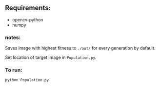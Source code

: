 ## Requirements:
 - opencv-python
 - numpy 

### notes:
Saves image with highest fitness to `./out/` for every generation by default.

Set location of target image in `Population.py`.

### To run:
```python Population.py```
